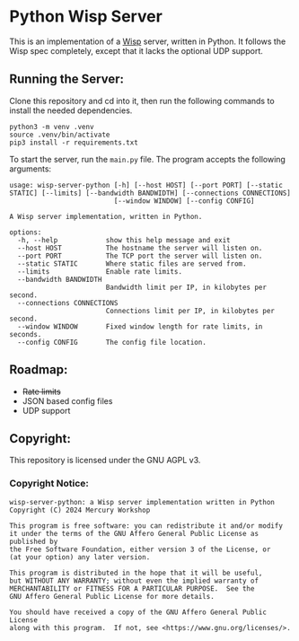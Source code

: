 # Python Wisp Server

This is an implementation of a [Wisp](https://github.com/MercuryWorkshop/wisp-protocol) server, written in Python. It follows the Wisp spec completely, except that it lacks the optional UDP support.

## Running the Server:
Clone this repository and cd into it, then run the following commands to install the needed dependencies.
```
python3 -m venv .venv
source .venv/bin/activate
pip3 install -r requirements.txt
```

To start the server, run the `main.py` file. The program accepts the following arguments:
```
usage: wisp-server-python [-h] [--host HOST] [--port PORT] [--static STATIC] [--limits] [--bandwidth BANDWIDTH] [--connections CONNECTIONS]
                          [--window WINDOW] [--config CONFIG]

A Wisp server implementation, written in Python.

options:
  -h, --help            show this help message and exit
  --host HOST           The hostname the server will listen on.
  --port PORT           The TCP port the server will listen on.
  --static STATIC       Where static files are served from.
  --limits              Enable rate limits.
  --bandwidth BANDWIDTH
                        Bandwidth limit per IP, in kilobytes per second.
  --connections CONNECTIONS
                        Connections limit per IP, in kilobytes per second.
  --window WINDOW       Fixed window length for rate limits, in seconds.
  --config CONFIG       The config file location.
```

## Roadmap:
- ~~Rate limits~~
- JSON based config files
- UDP support

## Copyright:
This repository is licensed under the GNU AGPL v3.

### Copyright Notice:
```
wisp-server-python: a Wisp server implementation written in Python
Copyright (C) 2024 Mercury Workshop

This program is free software: you can redistribute it and/or modify
it under the terms of the GNU Affero General Public License as published by
the Free Software Foundation, either version 3 of the License, or
(at your option) any later version.

This program is distributed in the hope that it will be useful,
but WITHOUT ANY WARRANTY; without even the implied warranty of
MERCHANTABILITY or FITNESS FOR A PARTICULAR PURPOSE.  See the
GNU Affero General Public License for more details.

You should have received a copy of the GNU Affero General Public License
along with this program.  If not, see <https://www.gnu.org/licenses/>.
```
